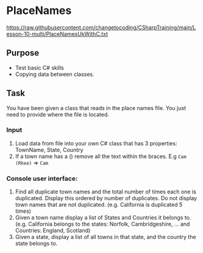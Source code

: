 # PlaceNames

https://raw.githubusercontent.com/changetocoding/CSharpTraining/main/Lesson-10-multi/PlaceNamesUkWithC.txt

## Purpose
- Test basic C# skills
- Copying data between classes.

## Task
You have been given a class that reads in the place names file. You just need to provide where the file is located.

### Input
1. Load data from file into your own C# class that has 3 properties: TownName, State, Country
2. If a town name has a () remove all the text within the braces. E.g `Cam (Rhee)` => `Cam`

### Console user interface:
1. Find all duplicate town names and the total number of times each one is duplicated. Display this ordered by number of duplicates. Do not display town names that are not duplicated. (e.g. California is duplicated 5 times)
2. Given a town name display a list of States and Countries it belongs to. (e.g. California belongs to the states: Norfolk, Cambridgeshire, ... and Countries: England, Scotland)
3. Given a state, display a list of all towns in that state, and the country the state belongs to.
